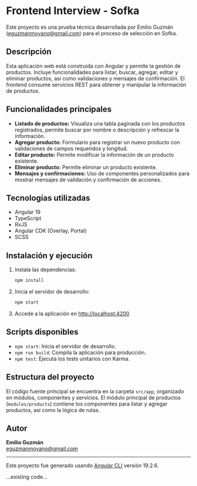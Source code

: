 
# Frontend Interview - Sofka

Este proyecto es una prueba técnica desarrollada por Emilio Guzmán (eguzmanmoyano@gmail.com) para el proceso de selección en Sofka.

## Descripción

Esta aplicación web está construida con Angular y permite la gestión de productos. Incluye funcionalidades para listar, buscar, agregar, editar y eliminar productos, así como validaciones y mensajes de confirmación. El frontend consume servicios REST para obtener y manipular la información de productos.

## Funcionalidades principales

- **Listado de productos:** Visualiza una tabla paginada con los productos registrados, permite buscar por nombre o descripción y refrescar la información.
- **Agregar producto:** Formulario para registrar un nuevo producto con validaciones de campos requeridos y longitud.
- **Editar producto:** Permite modificar la información de un producto existente.
- **Eliminar producto:** Permite eliminar un producto existente.
- **Mensajes y confirmaciones:** Uso de componentes personalizados para mostrar mensajes de validación y confirmación de acciones.

## Tecnologías utilizadas

- Angular 19
- TypeScript
- RxJS
- Angular CDK (Overlay, Portal)
- SCSS

## Instalación y ejecución

1. Instala las dependencias:
   ```bash
   npm install
   ```
2. Inicia el servidor de desarrollo:
   ```bash
   npm start
   ```
3. Accede a la aplicación en [http://localhost:4200](http://localhost:4200)

## Scripts disponibles

- `npm start`: Inicia el servidor de desarrollo.
- `npm run build`: Compila la aplicación para producción.
- `npm test`: Ejecuta los tests unitarios con Karma.

## Estructura del proyecto

El código fuente principal se encuentra en la carpeta `src/app`, organizado en módulos, componentes y servicios. El módulo principal de productos (`modules/products`) contiene los componentes para listar y agregar productos, así como la lógica de rutas.

## Autor

**Emilio Guzmán**  
eguzmanmoyano@gmail.com

---

Este proyecto fue generado usando [Angular CLI](https://github.com/angular/angular-cli) versión 19.2.6.

...existing code...
